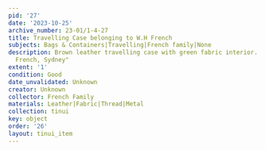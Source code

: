 ```yaml
---
pid: '27'
date: '2023-10-25'
archive_number: 23-01/1-4-27
title: Travelling Case belonging to W.H French
subjects: Bags & Containers|Travelling|French family|None
description: Brown leather travelling case with green fabric interior. Tag reads "W.H
  French, Sydney"
extent: '1'
condition: Good
date_unvalidated: Unknown
creator: Unknown
collector: French Family
materials: Leather|Fabric|Thread|Metal
collection: tinui
key: object
order: '26'
layout: tinui_item
---
```


